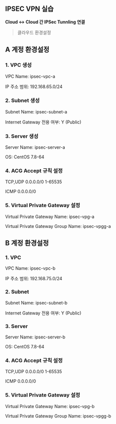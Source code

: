 ## IPSEC VPN 실습


**Cloud <-> Cloud 간 IPSec Tunnling 연결**


> 클라우드 환경설정

## **A 계정 환경설정**

### 1. VPC 생성

VPC Name: ipsec-vpc-a

IP 주소 범위: 192.168.65.0/24

### 2. Subnet 생성

Subnet Name: ipsec-subnet-a

Internet Gateway 전용 여부: Y (Public)

### 3. Server 생성

Server Name: ipsec-server-a

OS: CentOS 7.8-64


### 4. ACG Accept 규칙 설정

TCP,UDP 0.0.0.0/0 1-65535

ICMP 0.0.0.0/0 

### 5. Virtual Private Gateway 설정

Virtual Private Gateway Name: ipsec-vpg-a

Virtual Private Gateway Group Name: ipsec-vpgg-a


## **B 계정 환경설정**

### 1. VPC

VPC Name: ipsec-vpc-b

IP 주소 범위: 192.168.75.0/24

### 2. Subnet

Subnet Name: ipsec-subnet-b

Internet Gateway 전용 여부: Y (Public)

### 3. Server 

Server Name: ipsec-server-b

OS: CentOS 7.8-64


### 4. ACG Accept 규칙 설정

TCP,UDP 0.0.0.0/0 1-65535

ICMP 0.0.0.0/0 

### 5. Virtual Private Gateway 설정

Virtual Private Gateway Name: ipsec-vpg-b

Virtual Private Gateway Group Name: ipsec-vpgg-b




